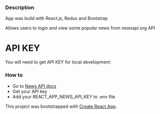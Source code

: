 ### Description

App was build with React.js, Redux and Bootstrap

Allows users to login and view some popular news from newsapi.org API

# API KEY

You will need to get API KEY for local development:

### How to

- Go to [News API docs](https://newsapi.org/)
- Get your API key
- Add your REACT_APP_NEWS_API_KEY to .env file

This project was bootstrapped with [Create React App](https://github.com/facebook/create-react-app).
